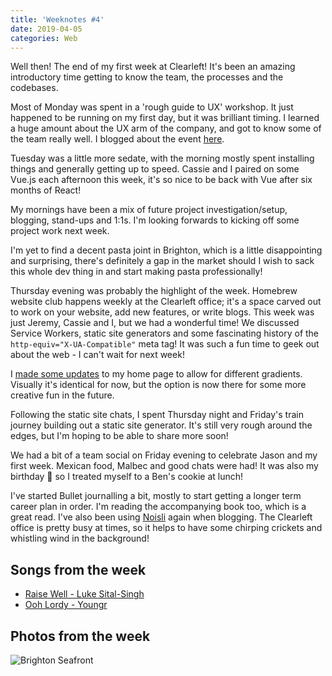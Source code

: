 ```yaml
---
title: 'Weeknotes #4'
date: 2019-04-05
categories: Web
---
```


Well then! The end of my first week at Clearleft! It's been an amazing introductory time getting to know the team, the processes and the codebases.

Most of Monday was spent in a 'rough guide to UX' workshop. It just happened to be running on my first day, but it was brilliant timing. I learned a huge amount about the UX arm of the company, and got to know some of the team really well. I blogged about the event [here](/blog/ux-workshop/).

Tuesday was a little more sedate, with the morning mostly spent installing things and generally getting up to speed. Cassie and I paired on some Vue.js each afternoon this week, it's so nice to be back with Vue after six months of React!

My mornings have been a mix of future project investigation/setup, blogging, stand-ups and 1:1s. I'm looking forwards to kicking off some project work next week.

I'm yet to find a decent pasta joint in Brighton, which is a little disappointing and surprising, there's definitely a gap in the market should I wish to sack this whole dev thing in and start making pasta professionally!

Thursday evening was probably the highlight of the week. Homebrew website club happens weekly at the Clearleft office; it's a space carved out to work on your website, add new features, or write blogs. This week was just Jeremy, Cassie and I, but we had a wonderful time! We discussed Service Workers, static site generators and some fascinating history of the `http-equiv="X-UA-Compatible"` meta tag! It was such a fun time to geek out about the web - I can't wait for next week!

I [made some updates](https://github.com/trys/trysv4/pull/16) to my home page to allow for different gradients. Visually it's identical for now, but the option is now there for some more creative fun in the future.

Following the static site chats, I spent Thursday night and Friday's train journey building out a static site generator. It's still very rough around the edges, but I'm hoping to be able to share more soon!

We had a bit of a team social on Friday evening to celebrate Jason and my first week. Mexican food, Malbec and good chats were had! It was also my birthday 🥳 so I treated myself to a Ben's cookie at lunch!

I've started Bullet journalling a bit, mostly to start getting a longer term career plan in order. I'm reading the accompanying book too, which is a great read. I've also been using [Noisli](https://www.noisli.com/) again when blogging. The Clearleft office is pretty busy at times, so it helps to have some chirping crickets and whistling wind in the background!

## Songs from the week

- [Raise Well - Luke Sital-Singh](https://open.spotify.com/track/0bmHzq6Nx4HnGba1yVO1Zd)
- [Ooh Lordy - Youngr](https://open.spotify.com/track/57jAhpQ1xPAtVhXuOZNp82)

## Photos from the week

![Brighton Seafront](/images/blog/weeknotes-4.jpg)
